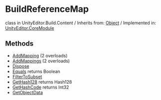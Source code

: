 # BuildReferenceMap
class in UnityEditor.Build.Content
 / Inherits from: <a href="https://docs.unity3d.com/6000.0/Documentation/ScriptReference/Object.html">Object</a> / Implemented in: <a href="https://docs.unity3d.com/6000.0/Documentation/ScriptReference/UnityEditor.CoreModule.html">UnityEditor.CoreModule</a>

## Methods
- <a href="https://docs.unity3d.com/6000.0/Documentation/ScriptReference/BuildReferenceMap.AddMapping.html">AddMapping</a> (2 overloads)
- <a href="https://docs.unity3d.com/6000.0/Documentation/ScriptReference/BuildReferenceMap.AddMappings.html">AddMappings</a> (2 overloads)
- <a href="https://docs.unity3d.com/6000.0/Documentation/ScriptReference/BuildReferenceMap.Dispose.html">Dispose</a>
- <a href="https://docs.unity3d.com/6000.0/Documentation/ScriptReference/BuildReferenceMap.Equals.html">Equals</a> returns Boolean
- <a href="https://docs.unity3d.com/6000.0/Documentation/ScriptReference/BuildReferenceMap.FilterToSubset.html">FilterToSubset</a>
- <a href="https://docs.unity3d.com/6000.0/Documentation/ScriptReference/BuildReferenceMap.GetHash128.html">GetHash128</a> returns Hash128
- <a href="https://docs.unity3d.com/6000.0/Documentation/ScriptReference/BuildReferenceMap.GetHashCode.html">GetHashCode</a> returns Int32
- <a href="https://docs.unity3d.com/6000.0/Documentation/ScriptReference/BuildReferenceMap.GetObjectData.html">GetObjectData</a>
